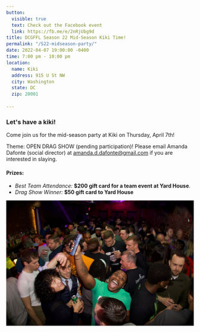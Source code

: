 ```yaml
---
button:
  visible: true
  text: Check out the Facebook event
  link: https://fb.me/e/2nRjUbg9d
title: DCGFFL Season 22 Mid-Season Kiki Time!
permalink: "/S22-midseason-party/"
date: 2022-04-07 19:00:00 -0400
time: 7:00 pm - 10:00 pm
location:
  name: Kiki
  address: 915 U St NW
  city: Washington
  state: DC
  zip: 20001

---
```

### Let's have a kiki! 

Come join us for the mid-season party at Kiki on Thursday, April 7th!

Theme: OPEN DRAG SHOW (pending participation)! Please email Amanda Dafonte (social director) at [amanda.d.dafonte@gmail.com](mailto:amanda.d.dafonte@gmail.com) if you are interested in slaying.

#### Prizes:

* _Best Team Attendance:_ **$200 gift card for a team event at Yard House**.
* _Drag Show Winner:_ **$50 gift card to Yard House**

![](/img/s22_midseason_promo.jpg)